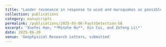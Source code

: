 ```yaml
---
title: "Lander resonance in response to wind and marsquakes as possible origin of InSight's 2.4 Hz seismic noise"
collection: publications
category: manuscripts
permalink: /publications/2025-05-06-FaultDetection-SB
excerpt: 'Xuefei Han, **Minzhe Hu**, Xin Cui, and Zefeng Li\*'
date: 2025-06-20
venue: 'Geophysical Research Letters, submitted'
---
```

